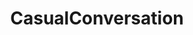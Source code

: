 ---
title: CasualConversation
crosslinks:
- SeriousConversation
- AskReddit
- SuicideWatch
- WritingPrompts
- muglife
- alltheleft
- OutOfTheLoop
- todayilearned
- tifu
- pics
- getdisciplined
- Fitness
- grilledcheese
- IAmA
- me_irl
- videos
- Art
- explainlikeimfive
- nosleep
- findareddit
---